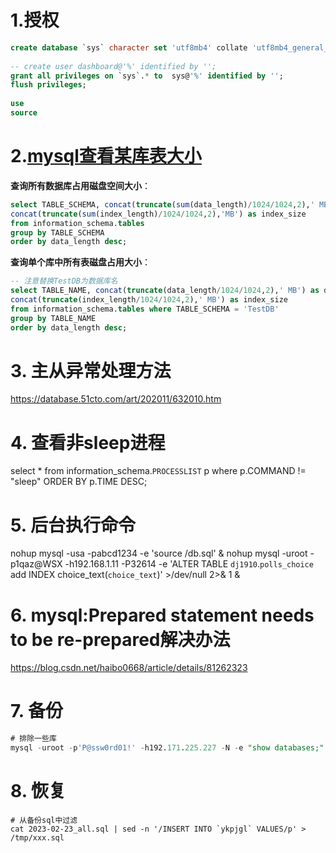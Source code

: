 # 1.授权
```sql
create database `sys` character set 'utf8mb4' collate 'utf8mb4_general_ci';
    
-- create user dashboard@'%' identified by '';
grant all privileges on `sys`.* to  sys@'%' identified by '';
flush privileges;
    
use 
source 
```



# 2.[mysql查看某库表大小](https://www.cnblogs.com/nmap/p/6714142.html)

**查询所有数据库占用磁盘空间大小**：

```sql
select TABLE_SCHEMA, concat(truncate(sum(data_length)/1024/1024,2),' MB') as data_size,
concat(truncate(sum(index_length)/1024/1024,2),'MB') as index_size
from information_schema.tables
group by TABLE_SCHEMA
order by data_length desc;
```

**查询单个库中所有表磁盘占用大小**：

```sql
-- 注意替换TestDB为数据库名
select TABLE_NAME, concat(truncate(data_length/1024/1024,2),' MB') as data_size,
concat(truncate(index_length/1024/1024,2),' MB') as index_size
from information_schema.tables where TABLE_SCHEMA = 'TestDB'
group by TABLE_NAME
order by data_length desc;
```



# 3. 主从异常处理方法

https://database.51cto.com/art/202011/632010.htm


# 4. 查看非sleep进程

select * from information_schema.`PROCESSLIST` p where p.COMMAND != "sleep" ORDER BY p.TIME DESC;


# 5. 后台执行命令

nohup mysql -usa -pabcd1234 -e 'source /db.sql' &
nohup mysql -uroot -p1qaz@WSX -h192.168.1.11 -P32614 -e 'ALTER TABLE `dj1910`.`polls_choice` add INDEX choice_text(`choice_text`)' >/dev/null 2>& 1 &


# 6. mysql:Prepared statement needs to be re-prepared解决办法
https://blog.csdn.net/haibo0668/article/details/81262323



# 7. 备份

```sql
# 排除一些库
mysql -uroot -p'P@ssw0rd01!' -h192.171.225.227 -N -e "show databases;"|grep -Ev "information_schema|performance_schema|sys|mysql"|xargs mysqldump -uroot -p'P@ssw0rd01!' -h192.171.225.227 --databases > yewu-20220928.sql
```


# 8. 恢复
```shell
# 从备份sql中过滤
cat 2023-02-23_all.sql | sed -n '/INSERT INTO `ykpjgl` VALUES/p' > /tmp/xxx.sql
```